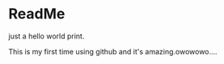 # ReadMe
just a hello world print.


This is my first time using github
and it's amazing.owowowo....
